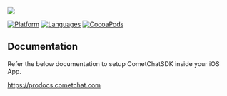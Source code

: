 ![](https://github.com/CometChat-Pulse/ios-swift-chat-app/blob/master/Screenshots/pro.png?raw=true)

[![Platform](https://img.shields.io/badge/platform-iOS-orange.svg)](https://cocoapods.org/pods/CometChatPulseSDK)
[![Languages](https://img.shields.io/badge/language-Objective--C%20%7C%20Swift-orange.svg)](https://github.com/CometChat-Pulse/ios-swift-chat-app)
[![CocoaPods](https://img.shields.io/badge/pod-v0.0.5-green.svg)](https://cocoapods.org/pods/CometChatPulseSDK)

## Documentation

Refer the below documentation to setup CometChatSDK inside your iOS App.

https://prodocs.cometchat.com
